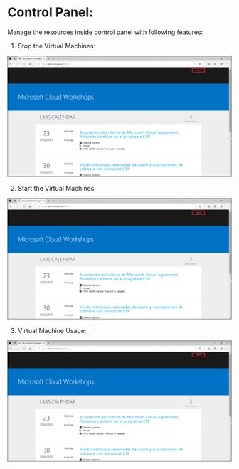 # Control Panel:

Manage the resources inside control panel with following features:

1. Stop the Virtual Machines: 

 ![](images/imagelogin01.png)
 
 
2. Start the Virtual Machines:
 
 
 ![](images/imagelogin01.png)
 
3. Virtual Machine Usage:
 
 ![](images/imagelogin01.png)
 











